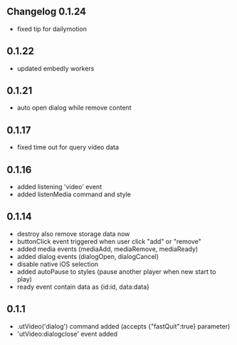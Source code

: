 Changelog
0.1.24
----------------
* fixed tip for dailymotion

0.1.22
----------------
* updated embedly workers

0.1.21
----------------
* auto open dialog while remove content

0.1.17
----------------
* fixed time out for query video data

0.1.16
----------------
* added listening 'video' event
* added listenMedia command and style

0.1.14
----------------
* destroy also remove storage data now
* buttonClick event triggered when user click "add" or "remove"
* added media events (mediaAdd, mediaRemove, mediaReady)
* added dialog events (dialogOpen, dialogCancel)
* disable native iOS selection
* added autoPause to styles (pause another player when new start to play)
* ready event contain data as {id:id, data:data}

0.1.1
----------------
* .utVideo('dialog') command added (accepts {"fastQuit":true} parameter)
* 'utVideo:dialogclose' event added
